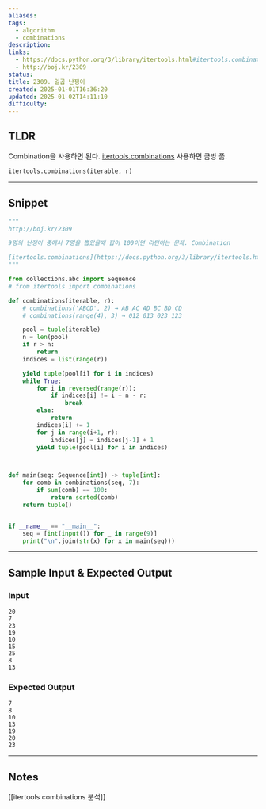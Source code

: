 ```yaml
---
aliases: 
tags:
  - algorithm
  - combinations
description: 
links:
  - https://docs.python.org/3/library/itertools.html#itertools.combinations
  - http://boj.kr/2309
status: 
title: 2309. 일곱 난쟁이
created: 2025-01-01T16:36:20
updated: 2025-01-02T14:11:10
difficulty:
---
```


## TLDR

Combination을 사용하면 된다. [itertools.combinations](https://docs.python.org/3/library/itertools.html#itertools.combinations) 사용하면 금방 풂.

```python
itertools.combinations(iterable, r)
```

<!-- 문제에 대한 간략한 설명 및 풀이 접근 방식 요약 -->

---

## Snippet

```python
"""
http://boj.kr/2309

9명의 난쟁이 중에서 7명을 뽑았을때 합이 100이면 리턴하는 문제. Combination

[itertools.combinations](https://docs.python.org/3/library/itertools.html#itertools.combinations) 참고
"""

from collections.abc import Sequence
# from itertools import combinations

def combinations(iterable, r):
    # combinations('ABCD', 2) → AB AC AD BC BD CD
    # combinations(range(4), 3) → 012 013 023 123

    pool = tuple(iterable)
    n = len(pool)
    if r > n:
        return
    indices = list(range(r))

    yield tuple(pool[i] for i in indices)
    while True:
        for i in reversed(range(r)):
            if indices[i] != i + n - r:
                break
        else:
            return
        indices[i] += 1
        for j in range(i+1, r):
            indices[j] = indices[j-1] + 1
        yield tuple(pool[i] for i in indices)



def main(seq: Sequence[int]) -> tuple[int]:
    for comb in combinations(seq, 7):
        if sum(comb) == 100:
            return sorted(comb)
    return tuple()


if __name__ == "__main__":
    seq = [int(input()) for _ in range(9)]
    print("\n".join(str(x) for x in main(seq)))

```

<!-- 주요 코드 작성 -->

---

## Sample Input & Expected Output

### Input

```
20
7
23
19
10
15
25
8
13
```

### Expected Output

```
7
8
10
13
19
20
23
```

---

## Notes

[[itertools combinations 분석]]

